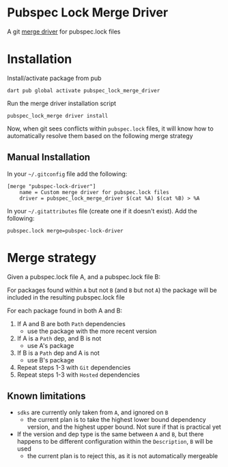 # Pubspec Lock Merge Driver

A git [merge driver](https://git-scm.com/docs/gitattributes#_defining_a_custom_merge_driver) for pubspec.lock files

# Installation

Install/activate package from pub
```
dart pub global activate pubspec_lock_merge_driver
```

Run the merge driver installation script

```
pubspec_lock_merge driver install
```

Now, when git sees conflicts within `pubspec.lock` files, it will know how to automatically resolve them based on the following merge strategy

## Manual Installation

In your `~/.gitconfig` file add the following:
```
[merge "pubspec-lock-driver"]
    name = Custom merge driver for pubspec.lock files
    driver = pubspec_lock_merge_driver $(cat %A) $(cat %B) > %A
```

In your `~/.gitattributes` file (create one if it doesn't exist). Add the following:
```
pubspec.lock merge=pubspec-lock-driver
```


# Merge strategy

Given a pubspec.lock file A, and a pubspec.lock file B:

For packages found within `A` but not `B` (and `B` but not `A`) the package will be included in the resulting pubspec.lock file

For each package found in both A and B:
  1. If A and B are both `Path` dependencies
      - use the package with the more recent version
  2. If A is a `Path` dep, and B is not
      - use A's package
  3. If B is a `Path` dep and A is not
      - use B's package
  4. Repeat steps 1-3 with `Git` dependencies
  5. Repeat steps 1-3 with `Hosted` dependencies


## Known limitations

- `sdks` are currently only taken from `A`, and ignored on `B`
    - the current plan is to take the highest lower bound dependency version, and the highest upper bound. Not sure if that is practical yet
- If the version and dep type is the same between `A` and `B`, but there happens to be different configuration within the `Description`, `B` will be used
    - the current plan is to reject this, as it is not automatically mergeable